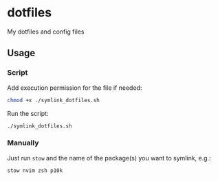 # dotfiles

My dotfiles and config files

## Usage

### Script

Add execution permission for the file if needed:

```bash
chmod +x ./symlink_dotfiles.sh
```
Run the script:

```shell
./symlink_dotfiles.sh
```

### Manually

Just run `stow` and the name of the package(s) you want to symlink, e.g.:

```shell
stow nvim zsh p10k
```
